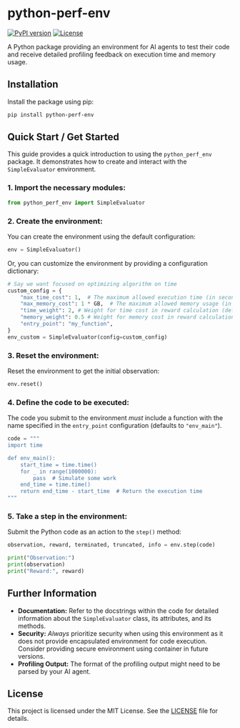 # python-perf-env

[![PyPI version](https://badge.fury.io/py/python-perf-env.svg)](https://badge.fury.io/py/python-perf-env)
[![License](https://img.shields.io/badge/License-MIT-blue.svg)](https://opensource.org/licenses/MIT)

A Python package providing an environment for AI agents to test their code and receive detailed profiling feedback on execution time and memory usage.

## Installation

Install the package using pip:

```bash
pip install python-perf-env
```

## Quick Start / Get Started

This guide provides a quick introduction to using the `python_perf_env` package. It demonstrates how to create and interact with the `SimpleEvaluator` environment.

### 1. Import the necessary modules:

```python
from python_perf_env import SimpleEvaluator
```

### 2. Create the environment:

You can create the environment using the default configuration:

```python
env = SimpleEvaluator()
```

Or, you can customize the environment by providing a configuration dictionary:

```python
# Say we want focused on optimizing algorithm on time
custom_config = {
    "max_time_cost": 1,  # The maximum allowed execution time (in seconds)
    "max_memory_cost": 1 * GB,  # The maximum allowed memory usage (in bytes)
    "time_weight": 2, # Weight for time cost in reward calculation (default: 1).
    "memory_weight": 0.5 # Weight for memory cost in reward calculation (default: 1).
    "entry_point": "my_function",
}
env_custom = SimpleEvaluator(config=custom_config)
```

### 3. Reset the environment:

Reset the environment to get the initial observation:

```python
env.reset()
```

### 4. Define the code to be executed:

The code you submit to the environment *must* include a function with the name specified in the `entry_point` configuration (defaults to `"env_main"`).

```python
code = """
import time

def env_main():
    start_time = time.time()
    for _ in range(1000000):
        pass  # Simulate some work
    end_time = time.time()
    return end_time - start_time  # Return the execution time
"""
```

### 5. Take a step in the environment:

Submit the Python code as an action to the `step()` method:

```python
observation, reward, terminated, truncated, info = env.step(code)

print("Observation:")
print(observation)
print("Reward:", reward)
```

## Further Information

*   **Documentation:**  Refer to the docstrings within the code for detailed information about the `SimpleEvaluator` class, its attributes, and its methods.
*   **Security:**  *Always* prioritize security when using this environment as it does not provide encapsulated environment for code execution. Consider providing secure environment using container in future versions.
*   **Profiling Output:** The format of the profiling output might need to be parsed by your AI agent.

## License

This project is licensed under the MIT License. See the [LICENSE](LICENSE) file for details.